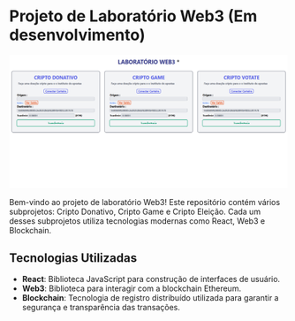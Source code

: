 # Projeto de Laboratório Web3 (Em desenvolvimento)

![Descrição da Imagem](public/apresentacao.png)

Bem-vindo ao projeto de laboratório Web3! Este repositório contém vários subprojetos: Cripto Donativo, Cripto Game e Cripto Eleição. Cada um desses subprojetos utiliza tecnologias modernas como React, Web3 e Blockchain.

## Tecnologias Utilizadas

- **React**: Biblioteca JavaScript para construção de interfaces de usuário.
- **Web3**: Biblioteca para interagir com a blockchain Ethereum.
- **Blockchain**: Tecnologia de registro distribuído utilizada para garantir a segurança e transparência das transações.

